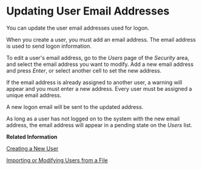 <!-- loio0889208e35e44c03821850088fae4f65 -->

# Updating User Email Addresses

You can update the user email addresses used for logon.

When you create a user, you must add an email address. The email address is used to send logon information.

To edit a user's email address, go to the *Users* page of the *Security* area, and select the email address you want to modify. Add a new email address and press *Enter*, or select another cell to set the new address.

If the email address is already assigned to another user, a warning will appear and you must enter a new address. Every user must be assigned a unique email address.

A new logon email will be sent to the updated address.

As long as a user has not logged on to the system with the new email address, the email address will appear in a pending state on the *Users* list.

**Related Information**  


[Creating a New User](creating-a-new-user-58d4b24.md "You can create individual users in SAP Datasphere.")

[Importing or Modifying Users from a File](importing-or-modifying-users-from-a-file-b2698da.md "You can create new users or batch-update existing users by importing user data that you have saved in a CSV file.")

